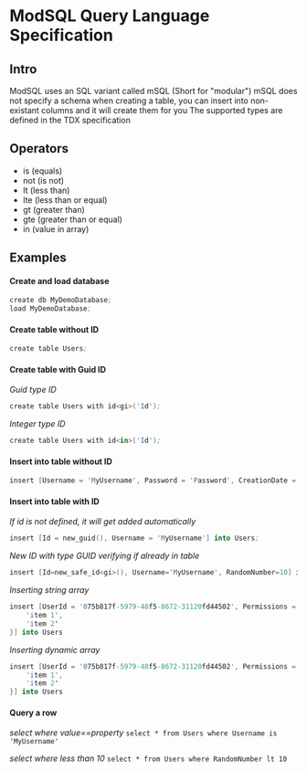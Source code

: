 # ModSQL Query Language Specification

## Intro

ModSQL uses an SQL variant called mSQL (Short for "modular")
mSQL does not specify a schema when creating a table, you can insert into non-existant columns and it will create them for you
The supported types are defined in the <a>TDX specification</a>

## Operators

- is (equals)
- not (is not)
- lt (less than)
- lte (less than or equal)
- gt (greater than)
- gte (greater than or equal)
- in (value in array)

## Examples

#### Create and load database
```s
create db MyDemoDatabase;
load MyDemoDatabase;
```

#### Create table without ID
```s
create table Users;
```

#### Create table with Guid ID
*Guid type ID*
```s
create table Users with id<gi>('Id');
```

*Integer type ID*
```s
create table Users with id<in>('Id');
```

#### Insert into table without ID
```s
insert [Username = 'MyUsername', Password = 'Password', CreationDate = utcnow()] into Users;
```

#### Insert into table with ID
*If id is not defined, it will get added automatically*
```s
insert [Id = new_guid(), Username = 'MyUsername'] into Users;
```

*New ID with type GUID verifying if already in table*
```s
insert [Id=new_safe_id<gi>(), Username='MyUsername', RandomNumber=10] into Users;
```

*Inserting string array*
```s
insert [UserId = '075b817f-5979-48f5-8672-31120fd44502', Permissions = st{
    'item 1',
    'item 2'
}] into Users
```
*Inserting dynamic array*
```s
insert [UserId = '075b817f-5979-48f5-8672-31120fd44502', Permissions = st{
    'item 1',
    'item 2'
}] into Users
```


#### Query a row
*select where value==property*
`select * from Users where Username is 'MyUsername'`

*select where less than 10*
`select * from Users where RandomNumber lt 10`
